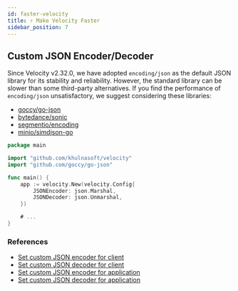 ```yaml
---
id: faster-velocity
title: ⚡ Make Velocity Faster
sidebar_position: 7
---
```


## Custom JSON Encoder/Decoder

Since Velocity v2.32.0, we have adopted `encoding/json` as the default JSON library for its stability and reliability. However, the standard library can be slower than some third-party alternatives. If you find the performance of `encoding/json` unsatisfactory, we suggest considering these libraries:

- [goccy/go-json](https://github.com/goccy/go-json)
- [bytedance/sonic](https://github.com/bytedance/sonic)
- [segmentio/encoding](https://github.com/segmentio/encoding)
- [minio/simdjson-go](https://github.com/minio/simdjson-go)

```go title="Example"
package main

import "github.com/khulnasoft/velocity"
import "github.com/goccy/go-json"

func main() {
    app := velocity.New(velocity.Config{
        JSONEncoder: json.Marshal,
        JSONDecoder: json.Unmarshal,
    })

    # ...
}
```

### References

- [Set custom JSON encoder for client](../client/rest.md#setjsonmarshal)
- [Set custom JSON decoder for client](../client/rest.md#setjsonunmarshal)
- [Set custom JSON encoder for application](../api/velocity.md#jsonencoder)
- [Set custom JSON decoder for application](../api/velocity.md#jsondecoder)
